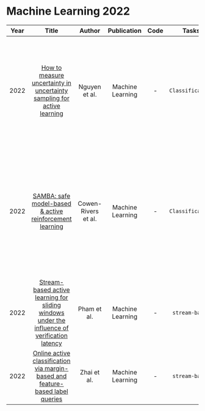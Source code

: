# Machine Learning 2022

| Year |                                                       Title                                                       |   Author    | Publication | Code | Tasks | Notes | Datasets| Notions |
|:----:|:-----------------------------------------------------------------------------------------------------------------:|:-----------:|:-----------:|:----:|:----:|:-----:|:-----:|:-----:|
| 2022 |            [How to measure uncertainty in uncertainty sampling for active learning](https://link.springer.com/content/pdf/10.1007/s10994-021-06003-9.pdf)            |    Nguyen et al.    | Machine Learning |  -   |   `Classification`   |  `Uncertainty`, `Parzen window classifier`, `None`, `Tra`, `None`     |   UCI repository,     |  The goal of this paper is to elaborate on the usefulness of such measures for uncertainty sampling, and to compare their performance in active learning.     |
| 2022 |                       [SAMBA: safe model-based & active reinforcement learning](https://link.springer.com/article/10.1007/s10994-021-06103-6)                        | Cowen-Rivers et al. | Machine Learning |  -   |  `Classification`    |   `Hybrid`, `Gaussian processes`, `Reinforce learning`, `Tra`, `Hard`   |    MBRL (Safe Pendulum and Safe Cart-Pole Double Pendulum), while the third (Fetch Robot – optimally control end-effector to reach a 3D goal)   |   a novel framework for safe reinforcement learn- ing that combines aspects from probabilistic modelling, information theory, and statistics.     |
| 2022 | [Stream-based active learning for sliding windows under the influence of verification latency](https://link.springer.com/content/pdf/10.1007/s10994-021-06099-z.pdf) |     Pham et al.     | Machine Learning |  -   | `stream-based`     |       |       |       |
| 2022 |            [Online active classification via margin-based and feature-based label queries](https://link.springer.com/article/10.1007/s10994-022-06133-8)             |     Zhai et al.     | Machine Learning |  -   |   `stream-based`   |   `Hybrid`,     |       |       |
